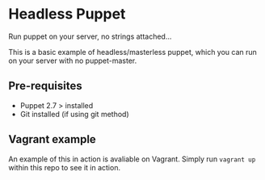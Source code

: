 Headless Puppet
=================

Run puppet on your server, no strings attached...

This is a basic example of headless/masterless puppet, which you can run on your server with no puppet-master.

## Pre-requisites

* Puppet 2.7 > installed
* Git installed (if using git method)

## Vagrant example

An example of this in action is avaliable on Vagrant. Simply run `vagrant up` within this repo to see it in action.
